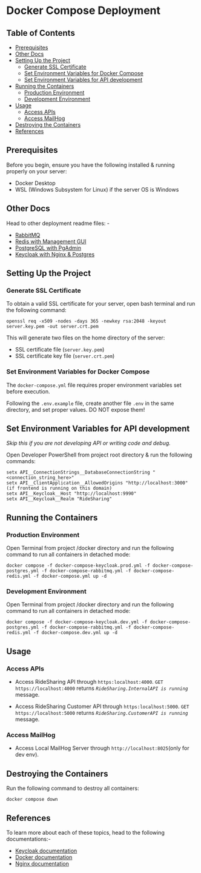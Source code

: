 # Docker Compose Deployment

## Table of Contents

- [Prerequisites](#prerequisites)
- [Other Docs](#other-docs)
- [Setting Up the Project](#setting-up-the-project)
  - [Generate SSL Certificate](#generate-ssl-certificate)
  - [Set Environment Variables for Docker Compose](#set-environment-variables-for-docker-compose)
  - [Set Environment Variables for API development](#set-environment-variables-for-API-development)
- [Running the Containers](#running-the-containers)
  - [Production Environment](#production-environment)
  - [Development Environment](#development-environment)
- [Usage](#usage)
  - [Access APIs](#access-apis)
  - [Access MailHog](#access-mailhog)
- [Destroying the Containers](#destroying-the-containers)
- [References](#references)

## Prerequisites

Before you begin, ensure you have the following installed & running properly on your server:

- Docker Desktop
- WSL (Windows Subsystem for Linux) if the server OS is Windows

## Other Docs

Head to other deployment readme files: -

- [RabbitMQ](Documentations/RABBITMQ.md)
- [Redis with Management GUI](Documentations/REDIS.md)
- [PostgreSQL with PgAdmin](Documentations/POSTGRESQL.md)
- [Keycloak with Nginx & Postgres](Documentations/KEYCLOAK.md)

## Setting Up the Project

### Generate SSL Certificate

To obtain a valid SSL certificate for your server, open bash terminal and run the following command:

```
openssl req -x509 -nodes -days 365 -newkey rsa:2048 -keyout server.key.pem -out server.crt.pem
```

This will generate two files on the home directory of the server:
- SSL certificate file (`server.key.pem`)
- SSL certificate key file (`server.crt.pem`)

### Set Environment Variables for Docker Compose

The `docker-compose.yml` file requires proper environment variables set before execution.

Following the `.env.example` file, create another file `.env` in the same directory, and set proper values. DO NOT expose them!

## Set Environment Variables for API development

<i>Skip this if you are not developing API or writing code and debug.</i>

Open Developer PowerShell from project root directory & run the following commands:

```
setx API__ConnectionStrings__DatabaseConnectionString "<connection_string_here>"
setx API__ClientApplication__AllowedOrigins "http://localhost:3000" (if frontend is running on this domain)
setx API__Keycloak__Host "http://localhost:9990"
setx API__Keycloak__Realm "RideSharing"
```

## Running the Containers

### Production Environment

Open Terminal from project /docker directory and run the following command to run all containers in detached mode:

```
docker compose -f docker-compose-keycloak.prod.yml -f docker-compose-postgres.yml -f docker-compose-rabbitmq.yml -f docker-compose-redis.yml -f docker-compose.yml up -d
```

### Development Environment

Open Terminal from project /docker directory and run the following command to run all containers in detached mode:

```
docker compose -f docker-compose-keycloak.dev.yml -f docker-compose-postgres.yml -f docker-compose-rabbitmq.yml -f docker-compose-redis.yml -f docker-compose.dev.yml up -d
```

## Usage

### Access APIs
- Access RideSharing API through `https:localhost:4000`.
  `GET https://localhost:4000` returns <i>`RideSharing.InternalAPI is running`</i> message.
  
- Access RideSharing Customer API through `https:localhost:5000`.
  `GET https://localhost:5000` returns <i>`RideSharing.CustomerAPI is running`</i> message.

### Access MailHog

- Access Local MailHog Server through `http://localhost:8025`(only for dev env).

## Destroying the Containers

Run the following command to destroy all containers:

```
docker compose down
```

## References

To learn more about each of these topics, head to the following documentations:-

- [Keycloak documentation](https://www.keycloak.org/documentation)
- [Docker documentation](https://docs.docker.com/)
- [Nginx documentation](https://nginx.org/en/docs/)
